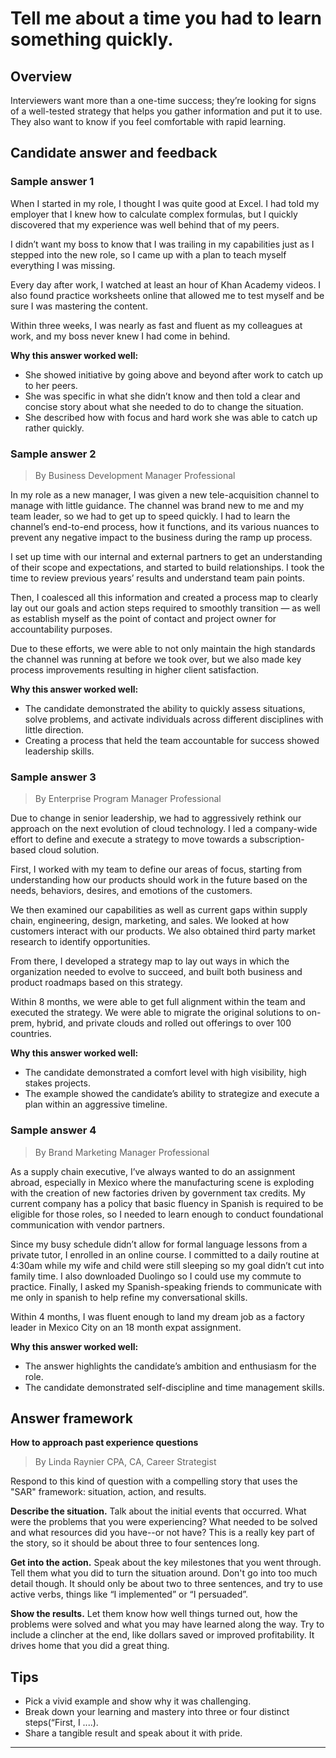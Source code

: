 # Tell me about a time you had to learn something quickly.

## Overview
Interviewers want more than a one-time success; they’re looking for signs of a well-tested strategy that helps you gather information and put it to use. They also want to know if you feel comfortable with rapid learning.

## Candidate answer and feedback

### Sample answer 1

When I started in my role, I thought I was quite good at Excel. I had told my employer that I knew how to calculate complex formulas, but I quickly discovered that my experience was well behind that of my peers.

I didn’t want my boss to know that I was trailing in my capabilities just as I stepped into the new role, so I came up with a plan to teach myself everything I was missing.

Every day after work, I watched at least an hour of Khan Academy videos. I also found practice worksheets online that allowed me to test myself and be sure I was mastering the content.

Within three weeks, I was nearly as fast and fluent as my colleagues at work, and my boss never knew I had come in behind.

**Why this answer worked well:**

* She showed initiative by going above and beyond after work to catch up to her peers.
* She was specific in what she didn’t know and then told a clear and concise story about what she needed to do to change the situation.
* She described how with focus and hard work she was able to catch up rather quickly.

### Sample answer 2
> By Business Development Manager Professional

In my role as a new manager, I was given a new tele-acquisition channel to manage with little guidance. The channel was brand new to me and my team leader, so we had to get up to speed quickly. I had to learn the channel’s end-to-end process, how it functions, and its various nuances to prevent any negative impact to the business during the ramp up process.

I set up time with our internal and external partners to get an understanding of their scope and expectations, and started to build relationships. I took the time to review previous years’ results and understand team pain points.

Then, I coalesced all this information and created a process map to clearly lay out our goals and action steps required to smoothly transition — as well as establish myself as the point of contact and project owner for accountability purposes.

Due to these efforts, we were able to not only maintain the high standards the channel was running at before we took over, but we also made key process improvements resulting in higher client satisfaction.

**Why this answer worked well:**

* The candidate demonstrated the ability to quickly assess situations, solve problems, and activate individuals across different disciplines with little direction.
* Creating a process that held the team accountable for success showed leadership skills.

### Sample answer 3
> By Enterprise Program Manager Professional

Due to change in senior leadership, we had to aggressively rethink our approach on the next evolution of cloud technology. I led a company-wide effort to define and execute a strategy to move towards a subscription-based cloud solution.

First, I worked with my team to define our areas of focus, starting from understanding how our products should work in the future based on the needs, behaviors, desires, and emotions of the customers.

We then examined our capabilities as well as current gaps within supply chain, engineering, design, marketing, and sales. We looked at how customers interact with our products. We also obtained third party market research to identify opportunities.

From there, I developed a strategy map to lay out ways in which the organization needed to evolve to succeed, and built both business and product roadmaps based on this strategy.

Within 8 months, we were able to get full alignment within the team and executed the strategy. We were able to migrate the original solutions to on-prem, hybrid, and private clouds and rolled out offerings to over 100 countries.

**Why this answer worked well:**

* The candidate demonstrated a comfort level with high visibility, high stakes projects.
* The example showed the candidate’s ability to strategize and execute a plan within an aggressive timeline.

### Sample answer 4
> By Brand Marketing Manager Professional

As a supply chain executive, I’ve always wanted to do an assignment abroad, especially in Mexico where the manufacturing scene is exploding with the creation of new factories driven by government tax credits. My current company has a policy that basic fluency in Spanish is required to be eligible for those roles, so I needed to learn enough to conduct foundational communication with vendor partners.

Since my busy schedule didn’t allow for formal language lessons from a private tutor, I enrolled in an online course. I committed to a daily routine at 4:30am while my wife and child were still sleeping so my goal didn’t cut into family time. I also downloaded Duolingo so I could use my commute to practice. Finally, I asked my Spanish-speaking friends to communicate with me only in spanish to help refine my conversational skills.

Within 4 months, I was fluent enough to land my dream job as a factory leader in Mexico City on an 18 month expat assignment.

**Why this answer worked well:**

* The answer highlights the candidate’s ambition and enthusiasm for the role.
* The candidate demonstrated self-discipline and time management skills.

## Answer framework

**How to approach past experience questions**

> By Linda Raynier CPA, CA, Career Strategist

Respond to this kind of question with a compelling story that uses the "SAR" framework: situation, action, and results.

**Describe the situation.** Talk about the initial events that occurred. What were the problems that you were experiencing? What needed to be solved and what resources did you have--or not have? This is a really key part of the story, so it should be about three to four sentences long.

**Get into the action.** Speak about the key milestones that you went through. Tell them what you did to turn the situation around. Don't go into too much detail though. It should only be about two to three sentences, and try to use active verbs, things like “I implemented” or “I persuaded”.

**Show the results.** Let them know how well things turned out, how the problems were solved and what you may have learned along the way. Try to include a clincher at the end, like dollars saved or improved profitability. It drives home that you did a great thing.

## Tips

* Pick a vivid example and show why it was challenging.
* Break down your learning and mastery into three or four distinct steps(“First, I ....).
* Share a tangible result and speak about it with pride.

---
